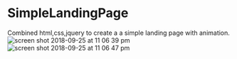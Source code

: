 # SimpleLandingPage
Combined html,css,jquery to create a a simple landing page with animation. 
![screen shot 2018-09-25 at 11 06 39 pm](https://user-images.githubusercontent.com/43420527/46060791-3e65c400-c119-11e8-8c0d-a96eb97334f4.png)
![screen shot 2018-09-25 at 11 06 47 pm](https://user-images.githubusercontent.com/43420527/46060792-3e65c400-c119-11e8-9dc6-5b6dee6f6c40.png)
